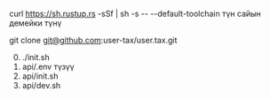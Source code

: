 curl https://sh.rustup.rs -sSf | sh -s -- --default-toolchain түн сайын<br>демейки түнү

git clone git@github.com:user-tax/user.tax.git

0. ./init.sh
1. api/.env түзүү
2. api/init.sh
3. api/dev.sh